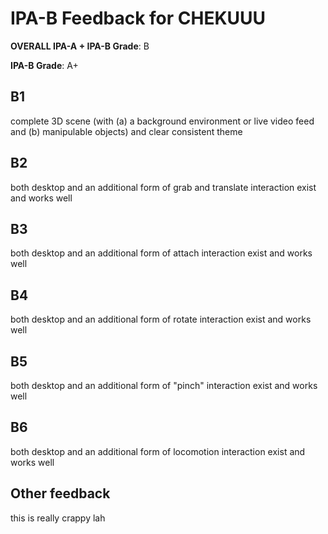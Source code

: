 # IPA-B Feedback for CHEKUUU
                                        
**OVERALL IPA-A + IPA-B Grade**: B

**IPA-B Grade**: A+
                                        
## B1
complete 3D scene (with (a) a background environment or live video feed and (b) manipulable objects) and clear consistent theme
                                        
## B2
both desktop and an additional form of grab and translate interaction exist and works well
                                        
## B3
both desktop and an additional form of attach interaction exist and works well
                                        
## B4
both desktop and an additional form of rotate interaction exist and works well
                                        
## B5
both desktop and an additional form of "pinch" interaction exist and works well
                                        
## B6
both desktop and an additional form of locomotion interaction exist and works well
                                        
## Other feedback
this is really crappy lah